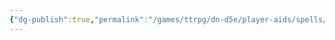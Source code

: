 ```yaml
---
{"dg-publish":true,"permalink":"/games/ttrpg/dn-d5e/player-aids/spells/cantrips/ferocious-strike/","tags":["TTRPG/DND/5e","Spell"],"noteIcon":""}
---
```


